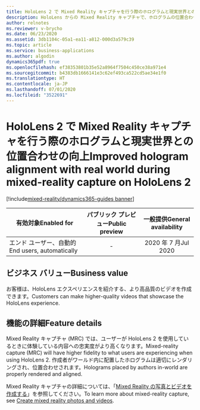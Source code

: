 ```yaml
---
title: HoloLens 2 で Mixed Reality キャプチャを行う際のホログラムと現実世界との位置合わせの向上
description: HoloLens からの Mixed Reality キャプチャで、ホログラムの位置合わせが向上し、ユーザーがデバイスで体験している内容が反映されます。
author: relnotes
ms.reviewer: v-brycho
ms.date: 06/23/2020
ms.assetid: 3db1104c-05a1-ea11-a812-000d3a579c39
ms.topic: article
ms.service: business-applications
ms.author: algodin
dynamics365pdf: true
ms.openlocfilehash: ef38353801b35e52a8964f7504c450ce38a971e4
ms.sourcegitcommit: b4383db1666141e3c62ef493ca522cd5ae34e1f0
ms.translationtype: HT
ms.contentlocale: ja-JP
ms.lasthandoff: 07/01/2020
ms.locfileid: "3522691"
---
```

# <a name="improved-hologram-alignment-with-real-world-during-mixed-reality-capture-on-hololens-2"></a><span data-ttu-id="166f4-103">HoloLens 2 で Mixed Reality キャプチャを行う際のホログラムと現実世界との位置合わせの向上</span><span class="sxs-lookup"><span data-stu-id="166f4-103">Improved hologram alignment with real world during mixed-reality capture on HoloLens 2</span></span>
[!include[mixed-reality/dynamics365-guides banner](../includes/mixed-reality/dynamics365-guides.md)]

| <span data-ttu-id="166f4-104">有効対象</span><span class="sxs-lookup"><span data-stu-id="166f4-104">Enabled for</span></span>    |  <span data-ttu-id="166f4-105">パブリック プレビュー</span><span class="sxs-lookup"><span data-stu-id="166f4-105">Public preview</span></span> | <span data-ttu-id="166f4-106">一般提供</span><span class="sxs-lookup"><span data-stu-id="166f4-106">General availability</span></span> | 
| ---------- | :----------: |:----------: |
|<span data-ttu-id="166f4-107">エンド ユーザー、自動的</span><span class="sxs-lookup"><span data-stu-id="166f4-107">End users, automatically</span></span>|-| <span data-ttu-id="166f4-108">2020 年 7 月</span><span class="sxs-lookup"><span data-stu-id="166f4-108">Jul 2020</span></span>|


## <a name="business-value"></a><span data-ttu-id="166f4-109">ビジネス バリュー</span><span class="sxs-lookup"><span data-stu-id="166f4-109">Business value</span></span>
<!-- bv start -->
<span data-ttu-id="166f4-110">お客様は、HoloLens エクスペリエンスを紹介する、より高品質のビデオを作成できます。</span><span class="sxs-lookup"><span data-stu-id="166f4-110">Customers can make higher-quality videos that showcase the HoloLens experience.</span></span>
<!-- bv end -->



## <a name="feature-details"></a><span data-ttu-id="166f4-111">機能の詳細</span><span class="sxs-lookup"><span data-stu-id="166f4-111">Feature details</span></span>
<!--feature detail start -->
<span data-ttu-id="166f4-112">Mixed Reality キャプチャ (MRC) では、ユーザーが HoloLens 2 を使用しているときに体験している内容への忠実度がより高くなります。</span><span class="sxs-lookup"><span data-stu-id="166f4-112">Mixed-reality capture (MRC) will have higher fidelity to what users are experiencing when using HoloLens 2.</span></span> <span data-ttu-id="166f4-113">作成者がワールド内に配置したホログラムは適切にレンダリングされ、位置合わせされます。</span><span class="sxs-lookup"><span data-stu-id="166f4-113">Holograms placed by authors in-world are properly rendered and aligned.</span></span>

<span data-ttu-id="166f4-114">Mixed Reality キャプチャの詳細については、「[Mixed Reality の写真とビデオを作成する](https://docs.microsoft.com/hololens/holographic-photos-and-videos)」を参照してください。</span><span class="sxs-lookup"><span data-stu-id="166f4-114">To learn more about mixed-reality capture, see [Create mixed reality photos and videos](https://docs.microsoft.com/hololens/holographic-photos-and-videos).</span></span>
<!--feature detail end -->









